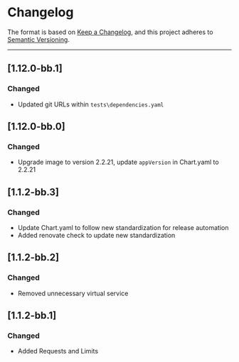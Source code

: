 # Changelog

The format is based on [Keep a Changelog](https://keepachangelog.com/en/1.0.0/), and this project adheres to [Semantic Versioning](https://semver.org/spec/v2.0.0.html).

---
## [1.12.0-bb.1]
### Changed
- Updated git URLs within `tests\dependencies.yaml`

## [1.12.0-bb.0]
### Changed
- Upgrade image to version 2.2.21, update `appVersion` in Chart.yaml to 2.2.21

## [1.1.2-bb.3]
### Changed
- Update Chart.yaml to follow new standardization for release automation
- Added renovate check to update new standardization

## [1.1.2-bb.2]
### Changed
- Removed unnecessary virtual service

## [1.1.2-bb.1]
### Changed
- Added Requests and Limits
